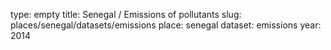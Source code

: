 type: empty
title: Senegal / Emissions of pollutants
slug: places/senegal/datasets/emissions
place: senegal
dataset: emissions
year: 2014
